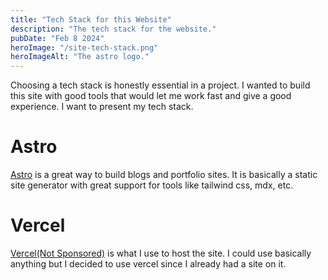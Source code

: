 ```yaml
---
title: "Tech Stack for this Website"
description: "The tech stack for the website."
pubDate: "Feb 8 2024"
heroImage: "/site-tech-stack.png"
heroImageAlt: "The astro logo."
---
```


Choosing a tech stack is honestly essential in a project. I wanted to build this site with good tools that would let me work fast and give a good experience. I want to present my tech stack.

# Astro

[Astro](https://astro.build/) is a great way to build blogs and portfolio sites. It is basically a static site generator with great support for tools like tailwind css, mdx, etc. 

# Vercel

[Vercel(Not Sponsored)](https://vercel.com) is what I use to host the site. I could use basically anything but I decided to use vercel since I already had a site on it.

